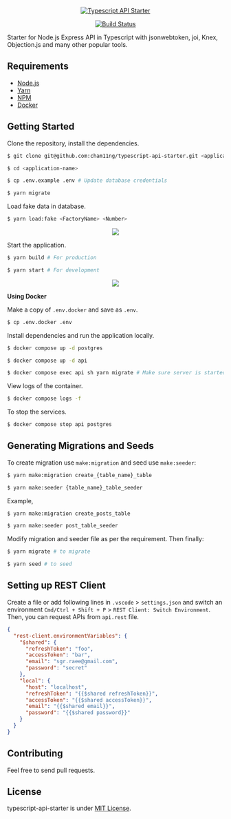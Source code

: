 <p align="center"><a href="https://imgur.com/A1URjPL"><img alt="Typescript API Starter" src="https://i.imgur.com/A1URjPL.png"></a></p>
<p align="center">
  <a href="https://travis-ci.org/cham11ng/typescript-api-starter">
    <img src="https://github.com/cham11ng/typescript-api-starter/workflows/Starter%20CI/badge.svg?branch=dev" alt="Build Status">
  </a>
</p>

Starter for Node.js Express API in Typescript with jsonwebtoken, joi, Knex, Objection.js and many other popular tools.

## Requirements

- [Node.js](https://yarnpkg.com/en/docs/install)
- [Yarn](https://yarnpkg.com/en/docs/install)
- [NPM](https://docs.npmjs.com/getting-started/installing-node)
- [Docker](https://docs.docker.com/install/)

## Getting Started

Clone the repository, install the dependencies.

```bash
$ git clone git@github.com:cham11ng/typescript-api-starter.git <application-name>

$ cd <application-name>

$ cp .env.example .env # Update database credentials

$ yarn migrate
```

Load fake data in database.

```bash
$ yarn load:fake <FactoryName> <Number>
```

<p align="center">
  <a href="https://imgur.com/gallery/d2M09Qj"><img src="https://i.imgur.com/d2M09Qj.gif" /></a>
</p>

Start the application.

```bash
$ yarn build # For production

$ yarn start # For development
```

<p align="center">
  <a href="https://imgur.com/gallery/4rhTo"><img src="https://i.imgur.com/GpcDbLB.gif" /></a>
</p>

**Using Docker**

Make a copy of `.env.docker` and save as `.env`.

```bash
$ cp .env.docker .env
```

Install dependencies and run the application locally.

```bash
$ docker compose up -d postgres

$ docker compose up -d api

$ docker compose exec api sh yarn migrate # Make sure server is started checking logs before running this command
```

View logs of the container.

```bash
$ docker compose logs -f
```

To stop the services.

```bash
$ docker compose stop api postgres
```

## Generating Migrations and Seeds

To create migration use `make:migration` and seed use `make:seeder`:

```bash
$ yarn make:migration create_{table_name}_table

$ yarn make:seeder {table_name}_table_seeder
```

Example,

```bash
$ yarn make:migration create_posts_table

$ yarn make:seeder post_table_seeder
```

Modify migration and seeder file as per the requirement. Then finally:

```bash
$ yarn migrate # to migrate

$ yarn seed # to seed
```

## Setting up REST Client

Create a file or add following lines in `.vscode` > `settings.json` and switch an environment `Cmd/Ctrl + Shift + P` > `REST Client: Switch Environment`. Then, you can request APIs from `api.rest` file.

```json
{
  "rest-client.environmentVariables": {
    "$shared": {
      "refreshToken": "foo",
      "accessToken": "bar",
      "email": "sgr.raee@gmail.com",
      "password": "secret" 
    },
    "local": {
      "host": "localhost",
      "refreshToken": "{{$shared refreshToken}}",
      "accessToken": "{{$shared accessToken}}",
      "email": "{{$shared email}}",
      "password": "{{$shared password}}"
    }
  }
}
```

## Contributing

Feel free to send pull requests.

## License

typescript-api-starter is under [MIT License](LICENSE).
